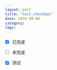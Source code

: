 ```yaml
---
layout: post
title: "test_checkbox"
date: 2018-09-08
category: 
tags: 
---
```


- [x] 已完成
- [ ] 未完成

-[x] 测试

